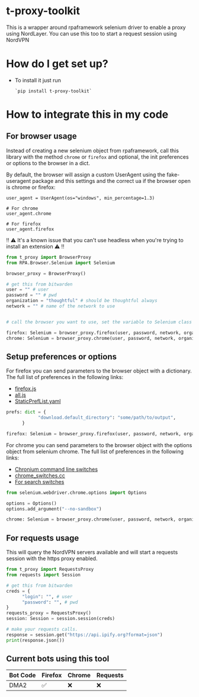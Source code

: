 # t-proxy-toolkit #
 This is a wrapper around rpaframework selenium driver to enable a proxy using NordLayer. You can use this too to start a request session using NordVPN

# How do I get set up? #

* To install it just run

      `pip install t-proxy-toolkit`

# How to integrate this in my code #

## For browser usage ##

Instead of creating a new selenium object from rpaframework, call this library with the method `chrome` or `firefox` and optional, the init preferences or options to the browser in a dict.

By default, the browser will assign a custom UserAgent using the fake-useragent package and this settings and the correct ua if the browser open is chrome or firefox:

```
user_agent = UserAgent(os="windows", min_percentage=1.3)

# For chrome
user_agent.chrome

# For firefox
user_agent.firefox
```

:bangbang: :warning: It's a known issue that you can't use headless when you're trying to install an extension :warning: :bangbang:


```python
from t_proxy import BrowserProxy
from RPA.Browser.Selenium import Selenium

browser_proxy = BrowserProxy()

# get this from bitwarden
user = "" # user
password = "" # pwd
organization = "thoughtful" # should be thoughtful always
network = "" # name of the network to use


# call the browser you want to use, set the variable to Selenium class to enable the autocomplete

firefox: Selenium = browser_proxy.firefox(user, password, network, organization)
chrome: Selenium = browser_proxy.chrome(user, password, network, organization)
```

## Setup preferences or options ##
For firefox you can send parameters to the browser object with a dictionary. The full list of preferences in the following links:

* [firefox.js](https://searchfox.org/mozilla-release/source/browser/app/profile/firefox.js)
* [all.js](https://searchfox.org/mozilla-release/source/modules/libpref/init/all.js)
* [StaticPrefList.yaml](https://searchfox.org/mozilla-release/source/modules/libpref/init/StaticPrefList.yaml)

```python
prefs: dict = {
            "download.default_directory": "some/path/to/output",
      }

firefox: Selenium = browser_proxy.firefox(user, password, network, organization, prefs)
```

For chrome you can send parameters to the browser object with the options object from selenium chrome. The full list of preferences in the following links:

* [Chronium command line switches](https://peter.sh/experiments/chromium-command-line-switches/)
* [chrome_switches.cc](https://chromium.googlesource.com/chromium/src/+/master/chrome/common/chrome_switches.cc)
* [For search switches](https://source.chromium.org/search?q=file:switches.cc&ss=chromium%2Fchromium%2Fsrc)

```python
from selenium.webdriver.chrome.options import Options

options = Options()
options.add_argument("--no-sandbox")

chrome: Selenium = browser_proxy.chrome(user, password, network, organization, options)
```



## For requests usage ##

This will query the NordVPN servers available and will start a requests session with the https proxy enabled.

```python
from t_proxy import RequestsProxy
from requests import Session

# get this from bitwarden
creds = {
      "login": "", # user
      "password": "", # pwd
}
requests_proxy = RequestsProxy()
session: Session = session.session(creds)

# make your requests calls.
response = session.get("https://api.ipify.org?format=json")
print(response.json())

```


## Current bots using this tool ##


Bot Code | Firefox | Chrome | Requests |
--- | --- | --- | --- |
DMA2 | :white_check_mark: | :x: | :x: |